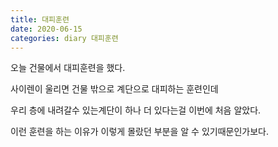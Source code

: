 ```yaml
---
title: 대피훈련
date: 2020-06-15
categories: diary 대피훈련
---
```

오늘 건물에서 대피훈련을 했다.

사이렌이 울리면 건물 밖으로 계단으로 대피하는 훈련인데

우리 층에 내려갈수 있는계단이 하나 더 있다는걸 이번에 처음 알았다.

이런 훈련을 하는 이유가 이렇게 몰랐던 부분을 알 수 있기때문인가보다.
